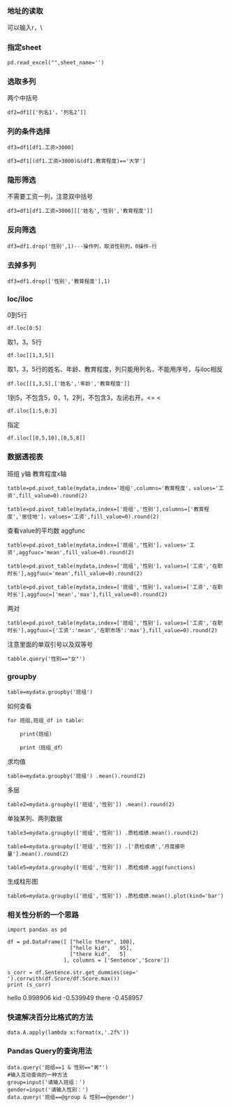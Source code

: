 ### 地址的读取

可以输入r，\

### 指定sheet

    pd.read_excel("",sheet_name='')

### 选取多列

两个中括号

    df2=df1[['列名1'，‘列名2’]]

### 列的条件选择

    df3=df1[df1.工资>3000]
  
    df3=df1[(df1.工资>3000)&(df1.教育程度)=='大学']
  
### 隐形筛选

不需要工资一列，注意双中括号

    df3=df1[df1.工资>3000][['姓名','性别','教育程度']]
  
### 反向筛选

    df3=df1.drop('性别',1)---操作列，取消性别列，0操作-行
  
### 去掉多列

    df3=df1.drop(['性别','教育程度'],1)
  
### loc/iloc

0到5行

    df.loc[0:5] 

取1，3，5行

    df.loc[[1,3,5]]  

取1，3，5行的姓名、年龄、教育程度，列只能用列名，不能用序号，与iloc相反

    df.loc[[1,3,5],['姓名','年龄','教育程度']] 

1到5，不包含5，0，1，2列，不包含3，左闭右开。<=      <

    df.iloc[1:5,0:3] 

指定

    df.iloc[[0,5,10],[0,5,8]] 
  
### 数据透视表

班组 y轴  教育程度x轴

    tatble=pd.pivot_table(mydata,index='班组',columns='教育程度'，values='工资',fill_value=0).round(2)

    tatble=pd.pivot_table(mydata,index=['班组','性别'],columns=['教育程度','居住地']，values='工资',fill_value=0).round(2)

查看value的平均数 aggfunc

    tatble=pd.pivot_table(mydata,index=['班组','性别']，values='工资',aggfuuc='mean',fill_value=0).round(2)

    tatble=pd.pivot_table(mydata,index=['班组','性别']，values=['工资','在职时长'],aggfuuc='mean',fill_value=0).round(2)

    tatble=pd.pivot_table(mydata,index=['班组','性别']，values=['工资','在职时长'],aggfuuc=['mean','max'],fill_value=0).round(2)

两对

    tatble=pd.pivot_table(mydata,index=['班组','性别']，values=['工资','在职时长'],aggfuuc={'工资':'mean','在职市场':'max'},fill_value=0).round(2)

注意里面的单双引号以及双等号

    tabble.query('性别=="女"')


### groupby

    table=mydata.groupby('班组')

如何查看

    for 班组,班组_df in table:

        print(班组)
            
        print（班组_df）

求均值
            
    table=mydata.groupby('班组') .mean().round(2)
          
多层

    table2=mydata.groupby(['班组','性别']) .mean().round(2)
        
单独某列、两列数据

    table3=mydata.groupby(['班组','性别']) .质检成绩.mean().round(2)

    table4=mydata.groupby(['班组','性别']) .['质检成绩','月度接听量'].mean().round(2)         
          
    table5=mydata.groupby(['班组','性别']) .质检成绩.agg(functions)
    
生成柱形图
    
    table6=mydata.groupby(['班组','性别']) .质检成绩.mean().plot(kind='bar')
    
    
### 相关性分析的一个思路
      
    import pandas as pd

    df = pd.DataFrame([ ["hello there", 100],
                        ["hello kid",   95],
                        ["there kid",   5]
                      ], columns = ['Sentence','Score'])

    s_corr = df.Sentence.str.get_dummies(sep=' ').corrwith(df.Score/df.Score.max())
    print (s_corr)
    
hello    0.998906
kid     -0.539949
there   -0.458957

### 快速解决百分比格式的方法

    data.A.apply(lambda x:format(x,'.2f%'))

### Pandas Query的查询用法

    data.query('班组==1 & 性别=="男"')
    #输入互动查询的一种方法
    group=input('请输入班组：')
    gender=input('请输入性别：')
    data.query('班组==@group & 性别==@gender')
    

